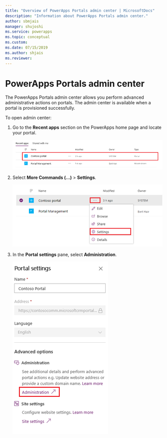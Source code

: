 ```yaml
---
title: "Overview of PowerApps Portals admin center | MicrosoftDocs"
description: "Information about PowerApps Portals admin center."
author: sbmjais
manager: shujoshi
ms.service: powerapps
ms.topic: conceptual
ms.custom: 
ms.date: 07/15/2019
ms.author: shjais
ms.reviewer:
---
```


# PowerApps Portals admin center

The PowerApps Portals admin center allows you perform advanced administrative actions on portals. The admin center is available when a portal is provisioned successfully.

To open admin center:

1. Go to the **Recent apps** section on the PowerApps home page and locate your portal.

    ![Recent apps](../media/recent-apps.png "Recent apps")  

2. Select **More Commands (...)** > **Settings**.

    ![Portal settings option](../media/portal-settings-option.png "Portal settings option")

3. In the **Portal settings** pane, select **Administration**.

    ![Portal settings pane](../media/portal-settings-admin.png "Portal settings pane")  